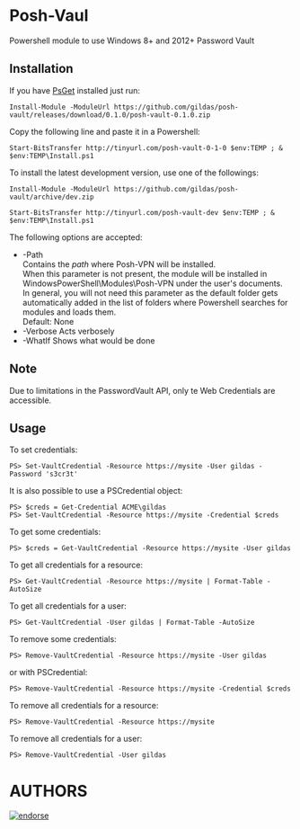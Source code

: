 # Posh-Vaul
Powershell module to use Windows 8+ and 2012+ Password Vault

Installation
------------

If you have [PsGet](http://psget.net) installed just run:
```posh
Install-Module -ModuleUrl https://github.com/gildas/posh-vault/releases/download/0.1.0/posh-vault-0.1.0.zip
```

Copy the following line and paste it in a Powershell:

```posh
Start-BitsTransfer http://tinyurl.com/posh-vault-0-1-0 $env:TEMP ; & $env:TEMP\Install.ps1
```

To install the latest development version, use one of the followings:

```posh
Install-Module -ModuleUrl https://github.com/gildas/posh-vault/archive/dev.zip
```

```posh
Start-BitsTransfer http://tinyurl.com/posh-vault-dev $env:TEMP ; & $env:TEMP\Install.ps1
```



The following options are accepted:
- -Path  
  Contains the *path* where Posh-VPN will be installed.  
  When this parameter is not present, the module will be installed in WindowsPowerShell\Modules\Posh-VPN under the user's documents.  
  In general, you will not need this parameter as the default folder gets automatically added in the list of folders where Powershell searches for modules and loads them.  
  Default: None
- -Verbose
  Acts verbosely
- -WhatIf
  Shows what would be done 

Note
----

Due to limitations in the PasswordVault API, only te Web Credentials are accessible.

Usage
-----

To set credentials:
```posh
PS> Set-VaultCredential -Resource https://mysite -User gildas -Password 's3cr3t'
```

It is also possible to use a PSCredential object:
```posh
PS> $creds = Get-Credential ACME\gildas
PS> Set-VaultCredential -Resource https://mysite -Credential $creds
```

To get some credentials:
```posh
PS> $creds = Get-VaultCredential -Resource https://mysite -User gildas
```

To get all credentials for a resource:
```posh
PS> Get-VaultCredential -Resource https://mysite | Format-Table -AutoSize
```

To get all credentials for a user:
```posh
PS> Get-VaultCredential -User gildas | Format-Table -AutoSize
```

To remove some credentials:
```posh
PS> Remove-VaultCredential -Resource https://mysite -User gildas
```

or with PSCredential:
```posh
PS> Remove-VaultCredential -Resource https://mysite -Credential $creds
```

To remove all credentials for a resource:
```posh
PS> Remove-VaultCredential -Resource https://mysite
```

To remove all credentials for a user:
```posh
PS> Remove-VaultCredential -User gildas
```

AUTHORS
=======
[![endorse](https://api.coderwall.com/gildas/endorsecount.png)](https://coderwall.com/gildas)
